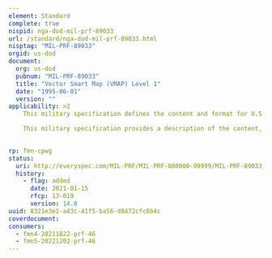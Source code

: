 ```yaml
---
element: Standard
complete: true
nispid: nga-dod-mil-prf-89033
url: /standard/nga-dod-mil-prf-89033.html
nisptag: "MIL-PRF-89033"
orgid: us-dod
document:
  org: us-dod
  pubnum: "MIL-PRF-89033"
  title: "Vector Smart Map (VMAP) Level 1"
  date: "1995-06-01"
  version: ""
applicability: >2
    This military specification defines the content and format for U.S. Defense Mapping Agency (DMA) Vector Smart Map (VMap) Level 1.

    This military specification provides a description of the content, accuracy, data format, and design of the VMap Level 1 product. Conformance to this specification will assure uniformity of treatment among all mapping and charting elements engaged in a coordinated production and maintenance program for this product.

  
rp: fmn-cpwg
status:
  uri: http://everyspec.com/MIL-PRF/MIL-PRF-080000-99999/MIL-PRF-89033_25345/
  history: 
    - flag: added
      date: 2021-01-15
      rfcp: 13-019
      version: 14.0
uuid: 8321e3e1-a43c-41f5-ba56-d8472cfc6b4c
coverdocument:
consumers:
  - fmn4-20211022-prf-46
  - fmn5-20221202-prf-46
---
```

